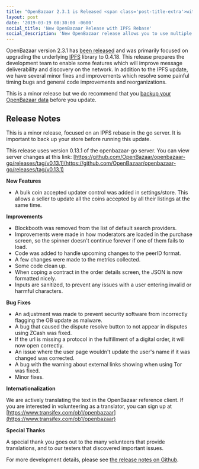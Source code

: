 ```yaml
---
title: "OpenBazaar 2.3.1 is Released <span class='post-title-extra'>with IPFS Rebase</span>"
layout: post
date: '2019-03-19 08:30:00 -0600'
social_title: 'New OpenBazaar Release with IPFS Rebase'
social_description: 'New OpenBazaar release allows you to use multiple cryptocurrencies in peer-to-peer marketplace'
---
```


OpenBazaar version 2.3.1 has [been released](https://github.com/OpenBazaar/openbazaar-desktop/releases/tag/v2.3.1) and was primarily focused on upgrading the underlying [IPFS](https://ipfs.io) library to 0.4.18. This release prepares the development team to enable some features which will improve message deliverability and discovery on the network. In addition to the IPFS update, we have several minor fixes and improvements which resolve some painful timing bugs and general code improvements and reorganizations.

This is a minor release but we do recommend that you [backup your OpenBazaar data](https://openbazaar.zendesk.com/hc/en-us/articles/115002761312-How-do-I-backup-my-store-) before you update.


Release Notes
-----------------------------

This is a minor release, focused on an IPFS rebase in the go server. It is important to back up your store before running this update.

This release uses version 0.13.1 of the openbazaar-go server. You can view server changes at this link:
[https://github.com/OpenBazaar/openbazaar-go/releases/tag/v0.13.1](https://github.com/OpenBazaar/openbazaar-go/releases/tag/v0.13.1)

**New Features**

* A bulk coin accepted updater control was added in settings/store. This allows a seller to update all the coins accepted by all their listings at the same time.
  
**Improvements**

* Blockbooth was removed from the list of default search providers.
* Improvements were made in how moderators are loaded in the purchase screen, so the spinner doesn't continue forever if one of them fails to load.
* Code was added to handle upcoming changes to the peerID format.
* A few changes were made to the metrics collected.
* Some code clean up. 
* When coping a contract in the order details screen, the JSON is now formatted nicely. 
* Inputs are sanitized, to prevent any issues with a user entering invalid or harmful characters.

**Bug Fixes**

* An adjustment was made to prevent security software from incorrectly flagging the OB update as malware. 
* A bug that caused the dispute resolve button to not appear in disputes using ZCash was fixed.
* If the url is missing a protocol in the fulfillment of a digital order, it will now open correctly. 
* An issue where the user page wouldn't update the user's name if it was changed was corrected. 
* A bug with the warning about external links showing when using Tor was fixed.
* Minor fixes.

**Internationalization**

We are actively translating the text in the OpenBazaar reference client. If you are interested in volunteering as a translator, you can sign up at [https://www.transifex.com/ob1/openbazaar](https://www.transifex.com/ob1/openbazaar)

**Special Thanks**

A special thank you goes out to the many volunteers that provide translations, and to our testers that discovered important issues.

For more development details, please see [the release notes on Github](https://github.com/OpenBazaar/openbazaar-desktop/releases/tag/v2.3.1).

